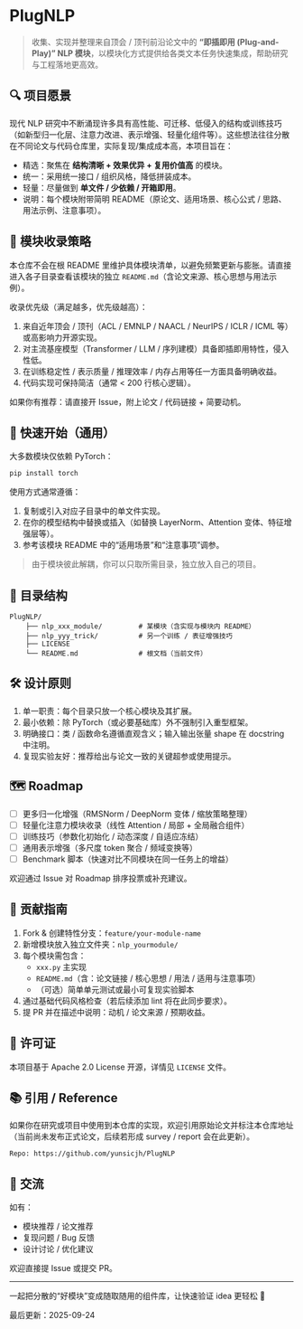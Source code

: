 # PlugNLP

> 收集、实现并整理来自顶会 / 顶刊前沿论文中的 **“即插即用 (Plug-and-Play)” NLP 模块**，以模块化方式提供给各类文本任务快速集成，帮助研究与工程落地更高效。

## 🔍 项目愿景

现代 NLP 研究中不断涌现许多具有高性能、可迁移、低侵入的结构或训练技巧（如新型归一化层、注意力改进、表示增强、轻量化组件等）。这些想法往往分散在不同论文与代码仓库里，实际复现/集成成本高，本项目旨在：

- 精选：聚焦在 **结构清晰 + 效果优异 + 复用价值高** 的模块。
- 统一：采用统一接口 / 组织风格，降低拼装成本。
- 轻量：尽量做到 **单文件 / 少依赖 / 开箱即用**。
- 说明：每个模块附带简明 README（原论文、适用场景、核心公式 / 思路、用法示例、注意事项）。

## 🧩 模块收录策略

本仓库不会在根 README 里维护具体模块清单，以避免频繁更新与膨胀。请直接进入各子目录查看该模块的独立 `README.md`（含论文来源、核心思想与用法示例）。

收录优先级（满足越多，优先级越高）：

1. 来自近年顶会 / 顶刊（ACL / EMNLP / NAACL / NeurIPS / ICLR / ICML 等）或高影响力开源实现。
2. 对主流基座模型（Transformer / LLM / 序列建模）具备即插即用特性，侵入性低。
3. 在训练稳定性 / 表示质量 / 推理效率 / 内存占用等任一方面具备明确收益。
4. 代码实现可保持简洁（通常 < 200 行核心逻辑）。

如果你有推荐：请直接开 Issue，附上论文 / 代码链接 + 简要动机。

## 🚀 快速开始（通用）

大多数模块仅依赖 PyTorch：

```bash
pip install torch
```

使用方式通常遵循：

1. 复制或引入对应子目录中的单文件实现。
2. 在你的模型结构中替换或插入（如替换 LayerNorm、Attention 变体、特征增强层等）。
3. 参考该模块 README 中的“适用场景”和“注意事项”调参。

> 由于模块彼此解耦，你可以只取所需目录，独立放入自己的项目。

## 📁 目录结构

```
PlugNLP/
	├── nlp_xxx_module/         # 某模块（含实现与模块内 README）
	├── nlp_yyy_trick/          # 另一个训练 / 表征增强技巧
	├── LICENSE
	└── README.md               # 根文档（当前文件）
```

## 🛠️ 设计原则

1. 单一职责：每个目录只放一个核心模块及其扩展。
2. 最小依赖：除 PyTorch（或必要基础库）外不强制引入重型框架。
3. 明确接口：类 / 函数命名遵循直观含义；输入输出张量 shape 在 docstring 中注明。
4. 复现实验友好：推荐给出与论文一致的关键超参或使用提示。

## 🗺️ Roadmap

- [ ] 更多归一化增强（RMSNorm / DeepNorm 变体 / 缩放策略整理）
- [ ] 轻量化注意力模块收录（线性 Attention / 局部 + 全局融合组件）
- [ ] 训练技巧（参数化初始化 / 动态深度 / 自适应冻结）
- [ ] 通用表示增强（多尺度 token 聚合 / 频域变换等）
- [ ] Benchmark 脚本（快速对比不同模块在同一任务上的增益）

欢迎通过 Issue 对 Roadmap 排序投票或补充建议。

## 🤝 贡献指南

1. Fork & 创建特性分支：`feature/your-module-name`
2. 新增模块放入独立文件夹：`nlp_yourmodule/`
3. 每个模块需包含：
   - `xxx.py` 主实现
   - `README.md`（含：论文链接 / 核心思想 / 用法 / 适用与注意事项）
   - （可选）简单单元测试或最小可复现实验脚本
4. 通过基础代码风格检查（若后续添加 lint 将在此同步要求）。
5. 提 PR 并在描述中说明：动机 / 论文来源 / 预期收益。

## 📜 许可证

本项目基于 Apache 2.0 License 开源，详情见 `LICENSE` 文件。

## 📚 引用 / Reference

如果你在研究或项目中使用到本仓库的实现，欢迎引用原始论文并标注本仓库地址（当前尚未发布正式论文，后续若形成 survey / report 会在此更新）。

```
Repo: https://github.com/yunsicjh/PlugNLP
```

## 💬 交流

如有：
- 模块推荐 / 论文推荐
- 复现问题 / Bug 反馈
- 设计讨论 / 优化建议

欢迎直接提 Issue 或提交 PR。

---

一起把分散的“好模块”变成随取随用的组件库，让快速验证 idea 更轻松 🧪

最后更新：2025-09-24